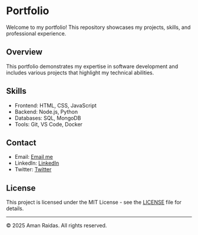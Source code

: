 # Portfolio

Welcome to my portfolio! This repository showcases my projects, skills, and professional experience.

## Overview

This portfolio demonstrates my expertise in software development and includes various projects that highlight my technical abilities.

## Skills

- Frontend: HTML, CSS, JavaScript
- Backend: Node.js, Python
- Databases: SQL, MongoDB
- Tools: Git, VS Code, Docker

## Contact

- Email: [Email me](mailto:amanra812727@gmail.com)
- LinkedIn: [LinkedIn](https://www.linkedin.com/in/igamanraj)
- Twitter: [Twitter](https://twitter.com/igamanraj/)

## License

This project is licensed under the MIT License - see the [LICENSE](https://github.com/igamanraj/Portfolio?tab=MIT-1-ov-file) file for details.

---
© 2025 Aman Raidas. All rights reserved.